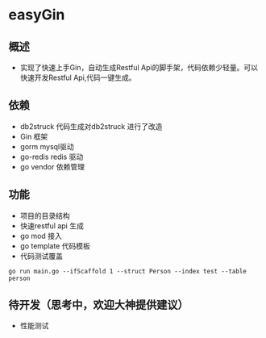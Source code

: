 # easyGin
## 概述
* 实现了快速上手Gin，自动生成Restful Api的脚手架，代码依赖少轻量。可以快速开发Restful Api,代码一键生成。
## 依赖
* db2struck 代码生成对db2struck 进行了改造
* Gin 框架
* gorm mysql驱动
* go-redis redis 驱动
* go vendor 依赖管理
## 功能
* 项目的目录结构
* 快速restful api 生成
* go mod 接入
* go template 代码模板
* 代码测试覆盖

```
go run main.go --ifScaffold 1 --struct Person --index test --table person
```
## 待开发（思考中，欢迎大神提供建议）
* 性能测试